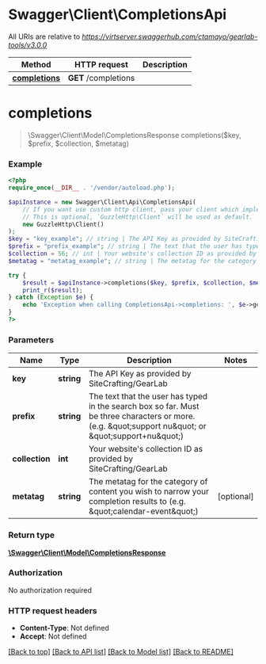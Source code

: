 # Swagger\Client\CompletionsApi

All URIs are relative to *https://virtserver.swaggerhub.com/ctamayo/gearlab-tools/v3.0.0*

Method | HTTP request | Description
------------- | ------------- | -------------
[**completions**](CompletionsApi.md#completions) | **GET** /completions | 


# **completions**
> \Swagger\Client\Model\CompletionsResponse completions($key, $prefix, $collection, $metatag)



### Example
```php
<?php
require_once(__DIR__ . '/vendor/autoload.php');

$apiInstance = new Swagger\Client\Api\CompletionsApi(
    // If you want use custom http client, pass your client which implements `GuzzleHttp\ClientInterface`.
    // This is optional, `GuzzleHttp\Client` will be used as default.
    new GuzzleHttp\Client()
);
$key = "key_example"; // string | The API Key as provided by SiteCrafting/GearLab
$prefix = "prefix_example"; // string | The text that the user has typed in the search box so far. Must be three characters or more. (e.g. \"support nu\" or \"support+nu\")
$collection = 56; // int | Your website's collection ID as provided by SiteCrafting/GearLab
$metatag = "metatag_example"; // string | The metatag for the category of content you wish to narrow your completion results to (e.g. \"calendar-event\")

try {
    $result = $apiInstance->completions($key, $prefix, $collection, $metatag);
    print_r($result);
} catch (Exception $e) {
    echo 'Exception when calling CompletionsApi->completions: ', $e->getMessage(), PHP_EOL;
}
?>
```

### Parameters

Name | Type | Description  | Notes
------------- | ------------- | ------------- | -------------
 **key** | **string**| The API Key as provided by SiteCrafting/GearLab |
 **prefix** | **string**| The text that the user has typed in the search box so far. Must be three characters or more. (e.g. \&quot;support nu\&quot; or \&quot;support+nu\&quot;) |
 **collection** | **int**| Your website&#39;s collection ID as provided by SiteCrafting/GearLab |
 **metatag** | **string**| The metatag for the category of content you wish to narrow your completion results to (e.g. \&quot;calendar-event\&quot;) | [optional]

### Return type

[**\Swagger\Client\Model\CompletionsResponse**](../Model/CompletionsResponse.md)

### Authorization

No authorization required

### HTTP request headers

 - **Content-Type**: Not defined
 - **Accept**: Not defined

[[Back to top]](#) [[Back to API list]](../../README.md#documentation-for-api-endpoints) [[Back to Model list]](../../README.md#documentation-for-models) [[Back to README]](../../README.md)

